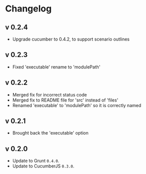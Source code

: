 # Changelog

## v 0.2.4
* Upgrade cucumber to 0.4.2, to support scenario outlines

## v 0.2.3
* Fixed 'executable' rename to 'modulePath'

## v 0.2.2
* Merged fix for incorrect status code
* Merged fix to README file for 'src' instead of 'files'
* Renamed 'executable' to 'modulePath' so it is correctly named

## v 0.2.1
* Brought back the 'executable' option

## v 0.2.0

* Update to Grunt `0.4.0`.
* Update to CucumberJS `0.3.0`.
